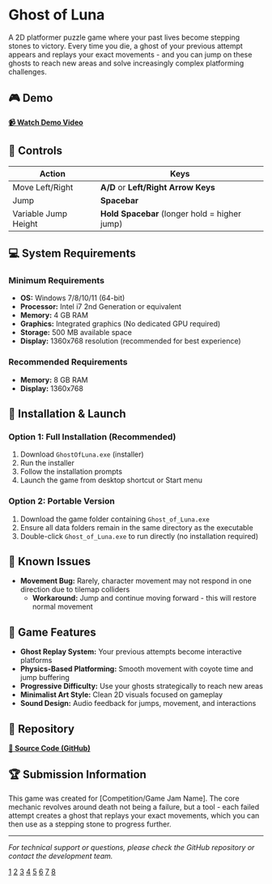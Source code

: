 # Ghost of Luna

A 2D platformer puzzle game where your past lives become stepping stones to victory. Every time you die, a ghost of your previous attempt appears and replays your exact movements - and you can jump on these ghosts to reach new areas and solve increasingly complex platforming challenges.

## 🎮 Demo

**[📹 Watch Demo Video](https://drive.google.com/file/d/1JqHKQ42ajbQWZ8ZgYVApKi9auavIp8s5/view?usp=sharing)**

## 🎯 Controls

| Action | Keys |
|--------|------|
| Move Left/Right | **A/D** or **Left/Right Arrow Keys** |
| Jump | **Spacebar** |
| Variable Jump Height | **Hold Spacebar** (longer hold = higher jump) |

## 💻 System Requirements

### Minimum Requirements
- **OS:** Windows 7/8/10/11 (64-bit)
- **Processor:** Intel i7 2nd Generation or equivalent
- **Memory:** 4 GB RAM
- **Graphics:** Integrated graphics (No dedicated GPU required)
- **Storage:** 500 MB available space
- **Display:** 1360x768 resolution (recommended for best experience)

### Recommended Requirements
- **Memory:** 8 GB RAM
- **Display:** 1360x768 

## 🚀 Installation & Launch

### Option 1: Full Installation (Recommended)
1. Download `GhostOfLuna.exe` (installer)
2. Run the installer
3. Follow the installation prompts
4. Launch the game from desktop shortcut or Start menu

### Option 2: Portable Version
1. Download the game folder containing `Ghost_of_Luna.exe`
2. Ensure all data folders remain in the same directory as the executable
3. Double-click `Ghost_of_Luna.exe` to run directly (no installation required)

## 🐛 Known Issues

- **Movement Bug:** Rarely, character movement may not respond in one direction due to tilemap colliders
  - **Workaround:** Jump and continue moving forward - this will restore normal movement

## 🎨 Game Features

- **Ghost Replay System:** Your previous attempts become interactive platforms
- **Physics-Based Platforming:** Smooth movement with coyote time and jump buffering
- **Progressive Difficulty:** Use your ghosts strategically to reach new areas
- **Minimalist Art Style:** Clean 2D visuals focused on gameplay
- **Sound Design:** Audio feedback for jumps, movement, and interactions

## 📁 Repository

**[🔗 Source Code (GitHub)](https://github.com/Mohammad-416/Ghost-of-Luna/)**


## 🏆 Submission Information

This game was created for [Competition/Game Jam Name]. The core mechanic revolves around death not being a failure, but a tool - each failed attempt creates a ghost that replays your exact movements, which you can then use as a stepping stone to progress further.

---

*For technical support or questions, please check the GitHub repository or contact the development team.*

[1](https://www.makeareadme.com)
[2](https://www.youtube.com/watch?v=kq8mpgtFrNk)
[3](https://dev.to/scottydocs/how-to-write-a-kickass-readme-5af9)
[4](https://docs.unity3d.com/6000.2/Documentation/Manual/cus-document.html)
[5](https://stackoverflow.com/questions/9331281/how-can-i-test-what-my-readme-md-file-will-look-like-before-committing-to-github)
[6](https://www.youtube.com/watch?v=pXzLXNEW3bk)
[7](https://dev.to/mishmanners/github-readme-for-easy-to-understand-code-2b5k)
[8](https://www.reddit.com/r/opensource/comments/1kk1wd8/what_in_your_opinion_makes_for_a_great_readme_file/)